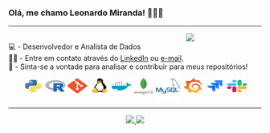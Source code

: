 ### Olá, me chamo Leonardo Miranda! 🧑🏽‍💻
<hr><img align="right" width="150" src="https://media.giphy.com/media/VekcnHOwOI5So/giphy.gif"/>
<div style="display: inline_block"><br>
💻 - Desenvolvedor e Analista de Dados <br>
🤝🏽 - Entre em contato através do <a 
href="https://www.linkedin.com/in/leonardobm01/">LinkedIn</a> ou <a href="mailto:leonardobm01@gmail.com">e-mail</a>.<br>
🤖 - Sinta-se a vontade para analisar e contribuir para meus repositórios!
</div>

<div align="center" valign="top">
  <img align="center" alt="python" height="30" width="40" src="https://raw.githubusercontent.com/devicons/devicon/master/icons/python/python-original.svg">
  <img align="center" alt="r" height="30" width="40" src="https://raw.githubusercontent.com/devicons/devicon/master/icons/r/r-original.svg">
  <img align="center" alt="git" height="30" width="40" src="https://raw.githubusercontent.com/devicons/devicon/master/icons/git/git-original.svg">
  <img align="center" alt="linux" height="30" width="40" src="https://raw.githubusercontent.com/devicons/devicon/master/icons/linux/linux-original.svg">
  <img align="center" alt="docker" height="30" width="40" src="https://raw.githubusercontent.com/devicons/devicon/master/icons/docker/docker-plain.svg">
  <img align="center" alt="mongo" height="35" width="40" src="https://raw.githubusercontent.com/devicons/devicon/master/icons/mongodb/mongodb-original-wordmark.svg">
  <img align="center" alt="mysql" height="60" width="50" src="https://raw.githubusercontent.com/devicons/devicon/master/icons/mysql/mysql-plain-wordmark.svg">
  <img align="center" alt="mysql" height="30" width="40" src="https://raw.githubusercontent.com/devicons/devicon/master/icons/grafana/grafana-original.svg">
  <img align="center" alt="mysql" height="30" width="40" src="https://raw.githubusercontent.com/devicons/devicon/master/icons/jira/jira-original.svg">
  <img align="center" alt="mysql" height="25" width="40" src="https://raw.githubusercontent.com/devicons/devicon/master/icons/slack/slack-original.svg">
</div>

<hr>

<div align="center">
 <a href="https://github.com/leonardo-bm">
 <img height="132em" src="https://github-readme-stats.vercel.app/api?username=leonardo-bm&count_private=true&include_all_commits=true&show_icons=true&theme=github_dark&hide_border=false&show_owner=true&hide=stars,issues"/>
 <img height="132em" src="https://github-readme-stats.vercel.app/api/top-langs/?username=leonardo-bm&theme=github_dark&hide_border=false&layout=compact"/>
</div>
